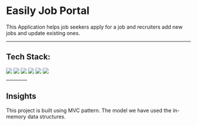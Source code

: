 <h1>Easily Job Portal</h1>

This Application helps job seekers apply for a job and recruiters add new jobs and update existing ones. 
<hr/>
<h2>Tech Stack:</h2>
<div>
 <img src= "https://img.shields.io/badge/HTML5-E34F26?style=for-the-badge&logo=html5&logoColor=white"> 
  <img src="https://img.shields.io/badge/CSS3-1572B6?style=for-the-badge&logo=css3&logoColor=white"> 
  <img src="https://img.shields.io/badge/Bootstrap-563D7C?style=for-the-badge&logo=bootstrap&logoColor=white"> 
  <img src="https://img.shields.io/badge/Node.js-43853D?style=for-the-badge&logo=node.js&logoColor=white"> 
  <img src="https://img.shields.io/badge/Express-000000.svg?style=for-the-badge&logo=Express&logoColor=yellow"/>
  <img src="https://img.shields.io/badge/EJS-B4CA65.svg?style=for-the-badge&logo=EJS&logoColor=black">
</div>
_________

<h2> Insights </h2>

This project is built using MVC pattern. The model we have used the in-memory data structures. 
